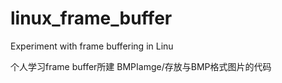 # linux_frame_buffer
Experiment with frame buffering in Linu

个人学习frame buffer所建
BMPIamge/存放与BMP格式图片的代码

